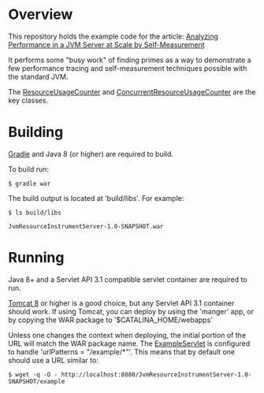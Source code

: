 Overview
==========

This repository holds the example code for the article: [Analyzing Performance in a JVM Server at Scale by Self-Measurement](https://www.bozemanpass.com/analyzing-performance-in-a-jvm-server-at-scale-by-self-measurement/)

It performs some "busy work" of finding primes as a way to demonstrate a few performance tracing and self-measurement techniques possible with the standard JVM.

The [ResourceUsageCounter](https://github.com/bozemanpass/jvmresourceinstrumentserver/blob/master/src/main/java/com/bozemanpass/example/performance/instrumentation/ResourceUsageCounter.java) and [ConcurrentResourceUsageCounter](https://github.com/bozemanpass/jvmresourceinstrumentserver/blob/master/src/main/java/com/bozemanpass/example/performance/instrumentation/ConcurrentResourceUsageCounter.java) are the key classes.

Building
==========

[Gradle](https://gradle.org/) and Java 8 (or higher) are required to build.

To build run:

    $ gradle war

The build output is located at 'build/libs'.  For example:

    $ ls build/libs

    JvmResourceInstrumentServer-1.0-SNAPSHOT.war

Running
===========

Java 8+ and a Servlet API 3.1 compatible servlet container are required to run.

[Tomcat 8](https://tomcat.apache.org/) or higher is a good choice, but any Servlet API 3.1 container should work.  If using Tomcat, you can deploy by using the 'manger' app, or by copying the WAR package to '$CATALINA_HOME/webapps'


Unless one changes the context when deploying, the initial portion of the URL will match the WAR package name.  The [ExampleServlet](https://github.com/bozemanpass/jvmresourceinstrumentserver/blob/master/src/main/java/com/bozemanpass/example/performance/instrumentation/ExampleServlet.java) is configured to handle 'urlPatterns = "/example/\*"'.  This means that by default one should use a URL similar to:

    $ wget -q -O - http://localhost:8080/JvmResourceInstrumentServer-1.0-SNAPSHOT/example

